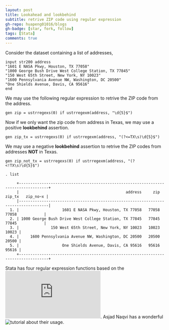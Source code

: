 ```yaml
---
layout: post
title: Lookahead and lookbehind
subtitle: retrive ZIP code using regular expression 
gh-repo: huapeng01016/blogs
gh-badge: [star, fork, follow]
tags: [Stata]
comments: true
---
```


Consider the dataset containing a list of addresses,

```
input str200 address 
"1601 E NASA Pkwy, Houston, TX 77058"
"1000 George Bush Drive West College Station, TX 77845"
"150 West 65th Street, New York, NY 10023"
"1600 Pennsylvania Avenue NW, Washington, DC 20500"
"One Shields Avenue, Davis, CA 95616"
end
```


We may use the following regular expression to retrive the ZIP code from the address. 

```
gen zip = ustrregexs(0) if ustrregexm(address, "\d{5}$")
```

Now if we only want the zip code from address in Texas, we may use a positive **lookbehind** assertion.

```
gen zip_tx = ustrregexs(0) if ustrregexm(address, "(?<=TX\s)\d{5}$")
```

We may use a negative **lookbehind** assertion to retrive the ZIP codes from addresses **NOT** in Texas.

```
gen zip_not_tx = ustrregexs(0) if ustrregexm(address, "(?<!TX\s)\d{5}$")
```


```   
. list

     +-----------------------------------------------------------------------------------+
     |                                               address     zip   zip_tx   zip_no~x |
     |-----------------------------------------------------------------------------------|
  1. |                   1601 E NASA Pkwy, Houston, TX 77058   77058    77058            |
  2. | 1000 George Bush Drive West College Station, TX 77845   77845    77845            |
  3. |              150 West 65th Street, New York, NY 10023   10023               10023 |
  4. |     1600 Pennsylvania Avenue NW, Washington, DC 20500   20500               20500 |
  5. |                   One Shields Avenue, Davis, CA 95616   95616               95616 |
     +-----------------------------------------------------------------------------------+

```   

Stata has four regular expression functions based on the ![ICU](https://unicode-org.github.io/icu/userguide/strings/regexp.html). 
Asjad Naqvi has a wonderful ![tutorial](https://medium.com/the-stata-guide/regular-expressions-regex-in-stata-6e5c200ef27c) about their usage. 

